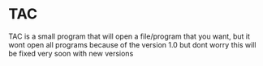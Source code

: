 # TAC
TAC is a small program that will open a file/program that you want, but it wont open all programs because of the version 1.0 but dont worry this will be fixed very soon with new versions 
